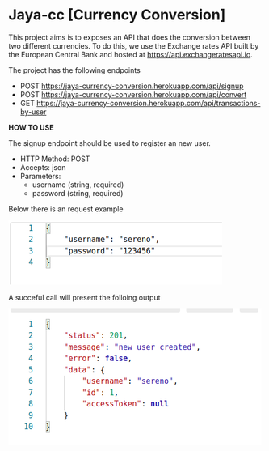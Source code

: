 # Jaya-cc [Currency Conversion]

This project aims is to exposes an API that does the conversion between two different currencies.
To do this, we use the Exchange rates API built by the European Central Bank and hosted at https://api.exchangeratesapi.io.

The project has the following endpoints

- POST https://jaya-currency-conversion.herokuapp.com/api/signup
- POST https://jaya-currency-conversion.herokuapp.com/api/convert
- GET https://jaya-currency-conversion.herokuapp.com/api/transactions-by-user

**HOW TO USE**

The signup endpoint should be used to register an new user.

- HTTP Method: POST
- Accepts: json
- Parameters:
  - username (string, required)
  - password (string, required)

Below there is an request example

![](images/signup-json.png)

A succeful call will present the folloing output

![](images/signup-success.png)

